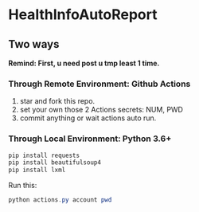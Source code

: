 # HealthInfoAutoReport

## Two ways

**Remind: First, u need post u tmp least 1 time.**

### Through Remote Environment: Github Actions

1. star and fork this repo.
2. set your own those 2 Actions secrets: NUM, PWD
3. commit anything or wait actions auto run.

### Through Local Environment: Python 3.6+

```powershell
pip install requests
pip install beautifulsoup4
pip install lxml
```

Run this:

```powershell
python actions.py account pwd
```
